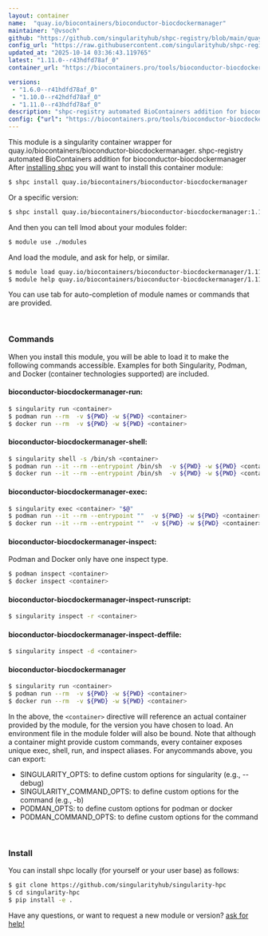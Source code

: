 ```yaml
---
layout: container
name:  "quay.io/biocontainers/bioconductor-biocdockermanager"
maintainer: "@vsoch"
github: "https://github.com/singularityhub/shpc-registry/blob/main/quay.io/biocontainers/bioconductor-biocdockermanager/container.yaml"
config_url: "https://raw.githubusercontent.com/singularityhub/shpc-registry/main/quay.io/biocontainers/bioconductor-biocdockermanager/container.yaml"
updated_at: "2025-10-14 03:36:43.119765"
latest: "1.11.0--r43hdfd78af_0"
container_url: "https://biocontainers.pro/tools/bioconductor-biocdockermanager"

versions:
 - "1.6.0--r41hdfd78af_0"
 - "1.10.0--r42hdfd78af_0"
 - "1.11.0--r43hdfd78af_0"
description: "shpc-registry automated BioContainers addition for bioconductor-biocdockermanager"
config: {"url": "https://biocontainers.pro/tools/bioconductor-biocdockermanager", "maintainer": "@vsoch", "description": "shpc-registry automated BioContainers addition for bioconductor-biocdockermanager", "latest": {"1.11.0--r43hdfd78af_0": "sha256:04025faa13c7e9883b52eb436ab2f96d99caee9118dc1a179536161c8e048f4f"}, "tags": {"1.6.0--r41hdfd78af_0": "sha256:efecde61010b335dfb710204f55798034d70830d344e77ea071d0f52cee7ca64", "1.10.0--r42hdfd78af_0": "sha256:0fd71298b43931ecd9c8ac5f5da669451235dea52f6672f9b72719d2e4816f31", "1.11.0--r43hdfd78af_0": "sha256:04025faa13c7e9883b52eb436ab2f96d99caee9118dc1a179536161c8e048f4f"}, "docker": "quay.io/biocontainers/bioconductor-biocdockermanager"}
---
```


This module is a singularity container wrapper for quay.io/biocontainers/bioconductor-biocdockermanager.
shpc-registry automated BioContainers addition for bioconductor-biocdockermanager
After [installing shpc](#install) you will want to install this container module:


```bash
$ shpc install quay.io/biocontainers/bioconductor-biocdockermanager
```

Or a specific version:

```bash
$ shpc install quay.io/biocontainers/bioconductor-biocdockermanager:1.11.0--r43hdfd78af_0
```

And then you can tell lmod about your modules folder:

```bash
$ module use ./modules
```

And load the module, and ask for help, or similar.

```bash
$ module load quay.io/biocontainers/bioconductor-biocdockermanager/1.11.0--r43hdfd78af_0
$ module help quay.io/biocontainers/bioconductor-biocdockermanager/1.11.0--r43hdfd78af_0
```

You can use tab for auto-completion of module names or commands that are provided.

<br>

### Commands

When you install this module, you will be able to load it to make the following commands accessible.
Examples for both Singularity, Podman, and Docker (container technologies supported) are included.

#### bioconductor-biocdockermanager-run:

```bash
$ singularity run <container>
$ podman run --rm  -v ${PWD} -w ${PWD} <container>
$ docker run --rm  -v ${PWD} -w ${PWD} <container>
```

#### bioconductor-biocdockermanager-shell:

```bash
$ singularity shell -s /bin/sh <container>
$ podman run --it --rm --entrypoint /bin/sh  -v ${PWD} -w ${PWD} <container>
$ docker run --it --rm --entrypoint /bin/sh  -v ${PWD} -w ${PWD} <container>
```

#### bioconductor-biocdockermanager-exec:

```bash
$ singularity exec <container> "$@"
$ podman run --it --rm --entrypoint ""  -v ${PWD} -w ${PWD} <container> "$@"
$ docker run --it --rm --entrypoint ""  -v ${PWD} -w ${PWD} <container> "$@"
```

#### bioconductor-biocdockermanager-inspect:

Podman and Docker only have one inspect type.

```bash
$ podman inspect <container>
$ docker inspect <container>
```

#### bioconductor-biocdockermanager-inspect-runscript:

```bash
$ singularity inspect -r <container>
```

#### bioconductor-biocdockermanager-inspect-deffile:

```bash
$ singularity inspect -d <container>
```



#### bioconductor-biocdockermanager

```bash
$ singularity run <container>
$ podman run --rm  -v ${PWD} -w ${PWD} <container>
$ docker run --rm  -v ${PWD} -w ${PWD} <container>
```


In the above, the `<container>` directive will reference an actual container provided
by the module, for the version you have chosen to load. An environment file in the
module folder will also be bound. Note that although a container
might provide custom commands, every container exposes unique exec, shell, run, and
inspect aliases. For anycommands above, you can export:

 - SINGULARITY_OPTS: to define custom options for singularity (e.g., --debug)
 - SINGULARITY_COMMAND_OPTS: to define custom options for the command (e.g., -b)
 - PODMAN_OPTS: to define custom options for podman or docker
 - PODMAN_COMMAND_OPTS: to define custom options for the command

<br>

### Install

You can install shpc locally (for yourself or your user base) as follows:

```bash
$ git clone https://github.com/singularityhub/singularity-hpc
$ cd singularity-hpc
$ pip install -e .
```

Have any questions, or want to request a new module or version? [ask for help!](https://github.com/singularityhub/singularity-hpc/issues)